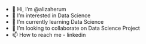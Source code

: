 - 👋 Hi, I’m @alizaherum
- 👀 I’m interested in Data Science
- 🌱 I’m currently learning Data Science
- 💞️ I’m looking to collaborate on Data Science Project
- 📫 How to reach me - linkedin


<!---
alizaherum/alizaherum is a ✨ special ✨ repository because its `README.md` (this file) appears on your GitHub profile.
You can click the Preview link to take a look at your changes.
--->
